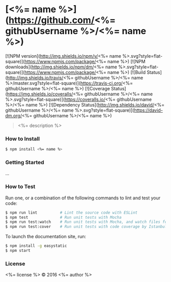 # [<%= name %>](https://github.com/<%= githubUsername %>/<%= name %>)

[![NPM version](http://img.shields.io/npm/v/<%= name %>.svg?style=flat-square)](https://www.npmjs.com/package/<%= name %>)
[![NPM downloads](http://img.shields.io/npm/dm/<%= name %>.svg?style=flat-square)](https://www.npmjs.com/package/<%= name %>)
[![Build Status](http://img.shields.io/travis/<%= githubUsername %>/<%= name %>/master.svg?style=flat-square)](https://travis-ci.org/<%= githubUsername %>/<%= name %>)
[![Coverage Status](https://img.shields.io/coveralls/<%= githubUsername %>/<%= name %>.svg?style=flat-square)](https://coveralls.io/<%= githubUsername %>/<%= name %>)
[![Dependency Status](http://img.shields.io/david/<%= githubUsername %>/<%= name %>.svg?style=flat-square)](https://david-dm.org/<%= githubUsername %>/<%= name %>)

> <%= description %>

### How to Install

```sh
$ npm install <%= name %>
```

### Getting Started

...

### How to Test

Run one, or a combination of the following commands to lint and test your code:

```sh
$ npm run lint          # Lint the source code with ESLint
$ npm test              # Run unit tests with Mocha
$ npm run test:watch    # Run unit tests with Mocha, and watch files for changes
$ npm run test:cover    # Run unit tests with code coverage by Istanbul
```

To launch the documentation site, run:

```sh
$ npm install -g easystatic
$ npm start
```

### License

<%= license %> © 2016 <%= author %>
